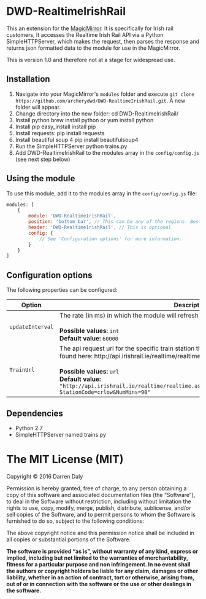 # DWD-RealtimeIrishRail
This an extension for the [MagicMirror](https://github.com/MichMich/MagicMirror). It is specifically for Irish rail customers, It accesses the Realtime Irish Rail API via a Python SimpleHTTPServer, which makes the request, then parses the response and returns json formatted data to the module for use in the MagicMirror.

This is version 1.0 and therefore not at a stage for widespread use.

## Installation
1. Navigate into your MagicMirror's `modules` folder and execute `git clone https://github.com/archerydwd/DWD-RealtimeIrishRail.git`. A new folder will appear.
2. Change directory into the new folder: cd DWD-RealtimeIrishRail/
3. Install python
    brew install python
    or
    yum install python
4. Install pip
    easy_install install pip
5. Install requests:
    pip install requests
6. Install beautiful soup 4
    pip install beautifulsoup4
7. Run the SimpleHTTPServer
    python trains.py
2. Add DWD-RealtimeIrishRail to the modules array in the `config/config.js` (see next step below)

## Using the module

To use this module, add it to the modules array in the `config/config.js` file:
````javascript
modules: [
	{
		module: 'DWD-RealtimeIrishRail',
		position: 'bottom_bar',	// This can be any of the regions. Best results in bottom_bar or top_bar (if clear of other modules) regions.
		header: 'DWD-RealtimeIrishRail', // This is optional
		config: {
			// See 'Configuration options' for more information.
		}
	}
]
````

## Configuration options

The following properties can be configured:

<table width="100%">
	<!-- why, markdown... -->
	<thead>
		<tr>
			<th>Option</th>
			<th width="100%">Description</th>
		</tr>
	<thead>
	<tbody>
		<tr>
			<td><code>updateInterval</code></td>
			<td>The rate (in ms) in which the module will refresh the train data.<br>
				<br><b>Possible values:</b> <code>int</code>
				<br><b>Default value:</b> <code>60000</code>
			</td>
		</tr>
        <tr>
			<td><code>TrainUrl</code></td>
			<td>The api request url for the specific train station that you want to target. API URLs can be found here: http://api.irishrail.ie/realtime/realtime.asmx<br>
				<br><b>Possible values:</b> <code>url</code>
				<br><b>Default value:</b> <code>"http://api.irishrail.ie/realtime/realtime.asmx/getStationDataByCodeXML_WithNumMins?StationCode=crlow&NumMins=90"</code>
			</td>
		</tr>
	</tbody>
</table>

## Dependencies
- Python 2.7
- SimpleHTTPServer named trains.py

The MIT License (MIT)
=====================

Copyright © 2016 Darren Daly

Permission is hereby granted, free of charge, to any person
obtaining a copy of this software and associated documentation
files (the “Software”), to deal in the Software without
restriction, including without limitation the rights to use,
copy, modify, merge, publish, distribute, sublicense, and/or sell
copies of the Software, and to permit persons to whom the
Software is furnished to do so, subject to the following
conditions:

The above copyright notice and this permission notice shall be
included in all copies or substantial portions of the Software.

**The software is provided “as is”, without warranty of any kind, express or implied, including but not limited to the warranties of merchantability, fitness for a particular purpose and non infringement. In no event shall the authors or copyright holders be liable for any claim, damages or other liability, whether in an action of contract, tort or otherwise, arising from, out of or in connection with the software or the use or other dealings in the software.**
